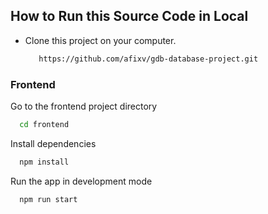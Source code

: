 ## How to Run this Source Code in Local 
- Clone this project on your computer.
  ```bash
     https://github.com/afixv/gdb-database-project.git
   ```
### Frontend

Go to the frontend project directory

```bash
  cd frontend
```

Install dependencies

```bash
  npm install
```

Run the app in development mode

```bash
  npm run start
```
